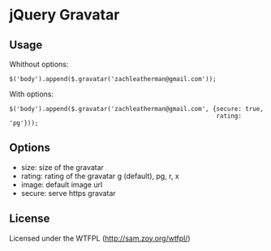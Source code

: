 # jQuery Gravatar

## Usage

Whithout options:

    $('body').append($.gravatar('zachleatherman@gmail.com'));

With options:

    $('body').append($.gravatar('zachleatherman@gmail.com', {secure: true,
                                                             rating: 'pg'}));

## Options

* size: size of the gravatar
* rating: rating of the gravatar g (default), pg, r, x
* image: default image url
* secure: serve https gravatar

## License

Licensed under the WTFPL (http://sam.zoy.org/wtfpl/)
